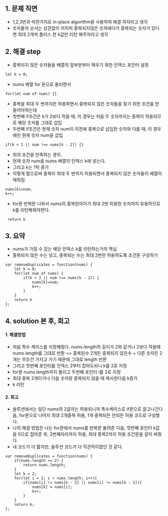 ​​​
## 1. 문제 직면
- 1,2,3번과 마찬가지로 in-place algorithm을 사용하여 해결 하자라고 생각
- 숫자들의 순서는 상관없이 어차피 중복되지않은 숫자에다가 중복되는 숫자가 있다면 최대 2개씩 플러스 한 k값만 리턴 해주자라고 생각

## 2. 해결 step
- 중복되지 않은 숫자들을 배열의 앞부분부터 채우기 위한 인덱스 포인터 설정
```
let k = 0;
```
- nums 배열 for 문으로 돌리면서
```
for(let num of nums) {}

```
- 중복을 최대 두 번까지만 허용하면서 중복되지 않은 숫자들을 찾기 위한 조건을 만들어야하는데
- 첫번째 if조건은 k가 2보다 작을 때, 이 경우는 처음 두 숫자까지는 중복이 허용되므로 해당 숫자를 그대로 삽입
- 두번째 if조건은 현재 숫자 num이 이전에 중복으로 삽입한 숫자와 다를 때, 이 경우에만 현재 숫자 num을 삽입
```
if(k < 2 || num !== nums[k - 2]) {}
```
- 위의 조건을 만족하는 경우, 
- 현재 숫자 num을 nums 배열의 인덱스 k에 넣는다.
- 그리고 k는 1씩 증가
- 이렇게 함으로써 중복이 최대 두 번까지 허용되면서 중복되지 않은 숫자들이 배열이 채워짐.
```
nums[k]=num;
k++; 
```
- for문 반복문 나와서 nums의 중복된아이가 최대 2번 허용한 숫자까지 유용하므로 k를 리턴해줘야한다.
```
 return k
``````

## 3. 요약
- nums가 가질 수 있는 해당 인덱스 k를 리턴하는거의 핵심
- 중복되지 않은 수는 넣고, 중복되는 수는 최대 2번만 허용하도록 조건문 구성하기

```
var removeDuplicates = function(nums) {
    let k = 0;
    for(let num of nums) {
        if(k < 2 || num !== nums[k - 2]) {
            nums[k]=num;
            k++;
        }
    }
    return k
};
```

## 4. solution 본 후, 회고
#### 1. 해결방법
- 처음 특수 케이스를 지정해줬다. nums.length의 길이가 2와 같거나 2보다 작을때 nums.length를 그대로 반환 => 중복된수 2개든 중복되지 않은수 + 다른 숫자든 2개는 무조건 가지고 가기 때문에 그대로 length 반환
- 그리고 첫번째 포인터를 인덱스 2부터 잡아도되니 k를 2로 지정
- for문 nums.length까지 돌리고 두번째 포인터 i를 2로 지정
- 최대 중복 2개이거나 다음 숫자랑 중복되지 않을 때 복사한다음 k증가
- k 리턴
#### 2. 회고
- 솔루션에서는 일단 nums의 2글자는 허용되니까 특수케이스로 if문으로 끌고나간다음, for문으로 나머지 최대 2개중복 허용, 1개 중복되든 안되든 허용 코드로 구성했다.
- 나의 해결 방법은 나는 for문에서 nums를 반복문 돌려준 다음, 첫번째 포인터 k값을 0으로 잡아준 후, 2번째자리까지 허용, 최대 중복2까지 허용 조건문을 같이 써줬다.
- 내 코드가 더 짧지만, 솔루션 코드가 더 직관적이였던 것 같다.
```
var removeDuplicates = function(nums) {
    if(nums.length <= 2) {
        return nums.length;
    }
    let k = 2;
    for(let i = 2; i < nums.length; i++){
        if(nums[i] != nums[k - 2] || nums[i] != nums[k - 1]){
            nums[k] = nums[i];
            k++;
        }
    }
    return k;      
};
